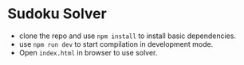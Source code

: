 # Sudoku Solver

- clone the repo and use `npm install` to install basic dependencies.
- use `npm run dev` to start compilation in development mode.
- Open `index.html` in browser to use solver.